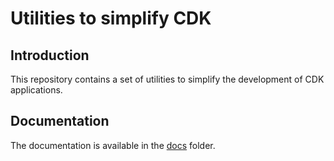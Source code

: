 # Utilities to simplify CDK 

## Introduction
This repository contains a set of utilities to simplify the development of CDK applications.

## Documentation

The documentation is available in the [docs](./docs) folder.
